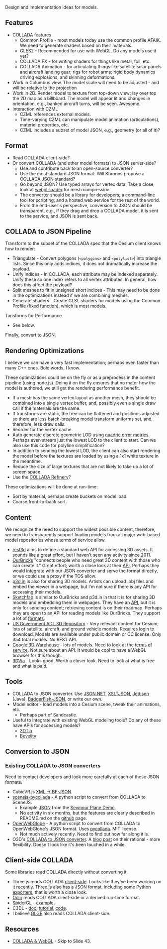 Design and implementation ideas for models.

## Features

* COLLADA features
   * Common Profile - most models today use the common profile AFAIK.  We need to generate shaders based on their materials.
   * GLES2 - Recommended for use with WebGL.  Do any models use it yet?
   * COLLADA FX - for writing shaders for things like metal, foil, etc.
   * COLLADA Animation - for articulating things like satellite solar panels and aircraft landing gear; rigs for robot arms; rigid body dynamics driving explosions; and skinning deformations.
* Work in Columbus view.  The model scale will need to be adjusted - and will be relative to the projection
* Work in 2D.  Render model to texture from top-down view; lay over top the 2D map as a billboard.  The model will appear lit and changes in orientation, e.g., banked aircraft turns, will be seen.  Awesome.
* Interaction with CZML
   * CZML references external models.
   * Time-varying CZML can manipulate model animation (articulations), materiel properties, etc.
   * CZML includes a subset of model JSON, e.g., geometry (or all of it)?

## Format

* Read COLLADA client-side?
* Or convert COLLADA (and other model formats) to JSON server-side?
   * Use and contribute back to an open-source converter?
   * Use the most standard JSON format.  Will Khronos propose a COLLADA JSON standard?
   * Go beyond JSON?  Use typed arrays for vertex data.  Take a close look at [webgl-loader](http://code.google.com/p/webgl-loader/) for mesh compression.
   * The converter should be a library for developers; a command-line tool for scripting; and a hosted web service for the rest of the world.
   * From the end-user's perspective, conversion to JSON should be transparent, e.g., if they drag and drop a COLLADA model, it is sent to the service, and JSON is sent back.

## COLLADA to JSON Pipeline

Transform to the subset of the COLLADA spec that the Cesium client knows how to render:
   * Triangulate - Convert polygons (`<polygons>` and `<polylist>`) into triangle lists.  Since this only adds indices, it does not dramatically increase the payload.
   * Unify indices - In COLLADA, each attribute may be indexed separately.  Unify these so one index refers to all vertex attributes.  In general, how does this affect the payload?
   * Split meshes to fit in unsigned short indices - This may need to be done in the optimizations instead if we are combining meshes.
   * Generate shaders - Create GLSL shaders for models using the Common Profile (fixed function), which is most models.

Tansforms for Performance
   * See below.

Finally, convert to JSON.

## Rendering Optimizations

I believe we can have a very fast implementation; perhaps even faster than many C++ ones.  Bold words, I know.

These optimizations could be on the fly or as a preprocess in the content pipeline (using node.js).  Doing it on the fly ensures that no mater how the model is authored, we still get the rendering performance benefit.

* If a mesh has the same vertex layout as another mesh, they should be combined into a single vertex buffer, and, possibly even a single draw call if the materials are the same.
* If transforms are static, the tree can be flattened and positions adjusted so there are less batch-breaking model transform uniforms set, and, therefore, less draw calls.
* Reorder for the vertex cache.
* Auto generate discrete geometric LOD using [quadric error metrics](http://mgarland.org/archive/cmu/quadrics/).  Perhaps even stream just the lowest LOD to the client to start.  Can we also use this code for polyline simplification?
* In addition to sending the lowest LOD, the client can also start rendering the model before the textures are loaded by using a 1x1 white texture in the meantime.
* Reduce the size of large textures that are not likely to take up a lot of screen space.
* Use the [COLLADA Refinery](https://collada.org/mediawiki/index.php/COLLADA_Refinery)?

These optimizations will be done at run-time:

* Sort by material, perhaps create buckets on model load.
* Coarse front-to-back sort.

## Content

We recognize the need to support the widest possible content, therefore, we need to transparently support loading models from all major web-based model repositories whose terms of service allow.

* [rest3d](http://rest3d.wordpress.com/about-2/) aims to define a standard web API for accessing 3D assets.  It sounds like a great effort, but I haven't seen any activity since 2011.
* [OurBricks](http://www.ourbricks.com/) "connects people who need great 3D content with those who can create it."  Great effort; worth a close look at their [API](https://github.com/ourbricks/ourbricks-api-examples/wiki/API-Documentation).  Perhaps they would integrate with our JSON converter and serve the format directly, or we could use a proxy if the TOS allow.
* [p3d.in](http://p3d.in/) is also for sharing 3D models.  Artists can upload .obj files and embed the viewer in a webpage, but I'm not sure if there is any API for accessing their models.
* [Sketchfab](http://sketchfab.com/) is similar to OurBricks and p3d.in in that it is for sharing 3D models and embedding them in webpages.  They have an [API](http://sketchfab.com/api), but it is only for sending content; retrieving content is on their roadmap.  Perhaps they are open to an API for reading models like OurBricks.  They support a lot of [formats](http://sketchfab.com/faq).
* [US Government ADL 3D Repository](http://3dr.adlnet.gov/) - Very relevant content for Cesium; lots of satellite, aircraft, and ground vehicle models.  Requires login to download.  Models are available under public domain or CC license.  Only 354 total models.  No REST API.
* [Google 3D Warehouse](http://sketchup.google.com/3dwarehouse/) - lots of models.  Need to look at the [terms of service](http://sketchup.google.com/intl/en/3dwh/preview_tos.html).  Not sure about an API.  It would be cool to have a WebGL browser for this though.
* [3DVia](http://www.3dvia.com/search/?search[file_types]=1) - Looks good.  Worth a closer look.  Need to look at what is free and what is paid.

## Tools

* COLLADA to JSON converter.  Use [JSON.NET](http://james.newtonking.com/projects/json/help/?topic=ConvertingJSONandXML.html), [XSLTJSON](https://github.com/bramstein/xsltjson), [Jettison](http://jettison.codehaus.org/User%27s+Guide) (Java), [BadgerFish-JSON](http://www.sklar.com/badgerfish/), or write our own.
* Model editor - load models into a Cesium scene, tweak their animations, etc.
   * Perhaps part of Sandcastle.
* Useful to integrate with existing WebGL modeling tools?  Do any of these have APIs for accessing models?
   * [3DTin](http://www.3dtin.com/)
   * [Bevelity](http://www.bevelity.com/)

## Conversion to JSON

### Existing COLLADA to JSON converters

Need to contact developers and look more carefully at each of these JSON formats.

* CubicVR.js [XML -> BF-JSON](https://github.com/cjcliffe/CubicVR.js/blob/master/source/CubicVR.Utility.js).
* [scenejs-pycollada](http://scenejs.wikispaces.com/scenejs-pycollada) - A python script to convert from COLLADA to SceneJS.
   * Example [JSON](http://scenejs.org/dist/v2.0.0/extr/examples/seymour-plane/seymour-plane.js) from the [Seymour Plane Demo](http://scenejs.org/dist/v2.0.0/extr/examples/seymour-plane/index.html).
   * No activity in six months, but the features are clearly described in README.md on the [github](https://github.com/xeolabs/scenejs-pycollada) page.
* [OpenWebGlobe](https://github.com/OpenWebGlobe/ColladaToJSON) - A python script to convert from COLLADA to OpenWebGlobe's JSON format.  Uses [pycollada](https://github.com/pycollada/pycollada).  MIT license.
   * Not much actively recently.  Need to find out how far along it is.
* O3D's [COLLADA to JSON converter](http://code.google.com/p/o3d/wiki/ColladaConverter).  A [blog post](http://o3d.blogspot.com/2009/04/why-json-rulez.html) on their rational - more flexibility.  Doesn't look like it's been touched in a while.

## Client-side COLLADA

Some libraries read COLLADA directly without converting it.

* Three.js reads COLLADA [client-side](https://github.com/mrdoob/three.js/blob/master/examples/js/loaders/ColladaLoader.js).  Looks like they've been working on it recently.  Three.js also has a [JSON format](https://github.com/mrdoob/three.js/wiki/JSON-Model-format-3.0), including some Python [exporters](https://github.com/mrdoob/three.js/tree/master/utils/exporters), that is worth a close look.
* [Odin](https://github.com/operasoftware/Odin) reads COLLADA client-side or a derived run-time format.
* SpiderGL - [example](http://spidergl.org/example.php?id=10).
* C3DL - [doc](http://www.c3dl.org/wp-content/documentation/2.0_user_docs/symbols/c3dl.Collada.html), [tutorial](http://www.c3dl.org/index.php/tutorials/tutorial-4-models/), [code](https://github.com/cathyatseneca/c3dl/tree/master/c3dl/collada).
* I believe [GLGE](http://statico.github.com/webgl-glge-game-part-1.html) also reads COLLADA client-side.

## Resources

* [COLLADA & WebGL](http://www.slideshare.net/remi_arnaud/collada-webgl) - Skip to Slide 43.
